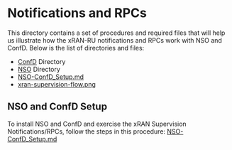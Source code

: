 #  Notifications and RPCs

This directory contains a set of procedures and required files that will help us illustrate how the xRAN-RU notifications and RPCs work with NSO and ConfD. Below is the list of directories and files:

* [ConfD](https://github.com/NSO-developer/xran-demo/tree/master/Notifications-RPCs/ConfD) Directory
* [NSO](https://github.com/NSO-developer/xran-demo/tree/master/Notifications-RPCs/NSO) Directory
* [NSO-ConfD_Setup.md](https://github.com/NSO-developer/xran-demo/blob/master/Notifications-RPCs/NSO-Confd_Setup.md)
* [xran-supervision-flow.png](https://github.com/NSO-developer/xran-demo/blob/master/Notifications-RPCs/xran-supervision-flow.png)

## NSO and ConfD Setup
To install NSO and ConfD and exercise the xRAN Supervision Notifications/RPCs, follow the steps in this procedure: [NSO-ConfD_Setup.md](https://github.com/NSO-developer/xran-demo/blob/master/Notifications-RPCs/NSO-Confd_Setup.md)
